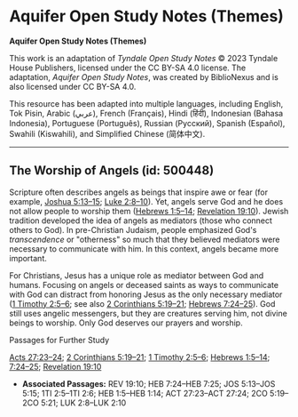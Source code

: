 # Aquifer Open Study Notes (Themes)

**Aquifer Open Study Notes (Themes)**

This work is an adaptation of *Tyndale Open Study Notes* © 2023 Tyndale House Publishers, licensed under the CC BY\-SA 4\.0 license. The adaptation, *Aquifer Open Study Notes*, was created by BiblioNexus and is also licensed under CC BY\-SA 4\.0\.

This resource has been adapted into multiple languages, including English, Tok Pisin, Arabic (عربي), French (Français), Hindi (हिंदी), Indonesian (Bahasa Indonesia), Portuguese (Português), Russian (Русский), Spanish (Español), Swahili (Kiswahili), and Simplified Chinese (简体中文).



--------------------------------

## The Worship of Angels (id: 500448)

Scripture often describes angels as beings that inspire awe or fear (for example, [Joshua 5:13–15](https://ref.ly/Josh5:13-Josh5:15); [Luke 2:8–10](https://ref.ly/Luke2:8-Luke2:10)). Yet, angels serve God and he does not allow people to worship them ([Hebrews 1:5–14](https://ref.ly/Heb1:5-Heb1:14); [Revelation 19:10](https://ref.ly/Rev19:10)). Jewish tradition developed the idea of angels as mediators (those who connect others to God). In pre\-Christian Judaism, people emphasized God's *transcendence* or "otherness" so much that they believed mediators were necessary to communicate with him. In this context, angels became more important.

For Christians, Jesus has a unique role as mediator between God and humans. Focusing on angels or deceased saints as ways to communicate with God can distract from honoring Jesus as the only necessary mediator ([1 Timothy 2:5–6](https://ref.ly/1Tim2:5-1Tim2:6); see also [2 Corinthians 5:19–21](https://ref.ly/2Cor5:19-2Cor5:21); [Hebrews 7:24–25](https://ref.ly/Heb7:24-Heb7:25)). God still uses angelic messengers, but they are creatures serving him, not divine beings to worship. Only God deserves our prayers and worship.

Passages for Further Study

[Acts 27:23–24](https://ref.ly/Acts27:23-Acts27:24); [2 Corinthians 5:19–21](https://ref.ly/2Cor5:19-2Cor5:21); [1 Timothy 2:5–6](https://ref.ly/1Tim2:5-1Tim2:6); [Hebrews 1:5–14](https://ref.ly/Heb1:5-Heb1:14); [7:24–25](https://ref.ly/Heb7:24-Heb7:25); [Revelation 19:10](https://ref.ly/Rev19:10)

* **Associated Passages:** REV 19:10; HEB 7:24–HEB 7:25; JOS 5:13–JOS 5:15; 1TI 2:5–1TI 2:6; HEB 1:5–HEB 1:14; ACT 27:23–ACT 27:24; 2CO 5:19–2CO 5:21; LUK 2:8–LUK 2:10

